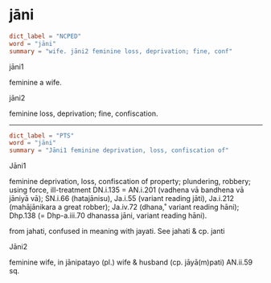 # jāni

``` toml
dict_label = "NCPED"
word = "jāni"
summary = "wife. jāni2 feminine loss, deprivation; fine, conf"
```

jāni1

feminine a wife.

jāni2

feminine loss, deprivation; fine, confiscation.

--------------------

``` toml
dict_label = "PTS"
word = "jāni"
summary = "Jāni1 feminine deprivation, loss, confiscation of"
```

Jāni1

feminine deprivation, loss, confiscation of property; plundering, robbery; using force, ill\-treatment DN.i.135 = AN.i.201 (vadhena vā bandhena vā jāniyā vā); SN.i.66 (hatajānisu), Ja.i.55 (variant reading jāti), Ja.i.212 (mahājānikara a great robber); Ja.iv.72 (dhana,˚ variant reading hāni); Dhp.138 (= Dhp\-a.iii.70 dhanassa jāni, variant reading hāni).

from jahati, confused in meaning with jayati. See jahati & cp. janti

Jāni2

feminine wife, in jānipatayo (pl.) wife & husband (cp. jāyā(m)pati) AN.ii.59 sq.

